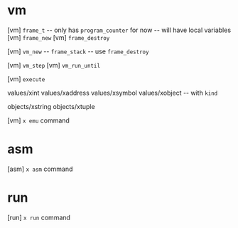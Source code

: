 # vm

[vm] `frame_t` -- only has `program_counter` for now -- will have local variables
[vm] `frame_new`
[vm] `frame_destroy`

[vm] `vm_new` -- `frame_stack` -- use `frame_destroy`

[vm] `vm_step`
[vm] `vm_run_until`

[vm] `execute`

values/xint
values/xaddress
values/xsymbol
values/xobject -- with `kind`

objects/xstring
objects/xtuple

[vm] `x emu` command

# asm

[asm] `x asm` command

# run

[run] `x run` command

